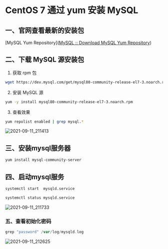 # CentOS 7 通过 yum 安装 MySQL

## 一、官网查看最新的安装包

[MySQL Yum Repository]([MySQL :: Download MySQL Yum Repository](https://dev.mysql.com/downloads/repo/yum/))

## 二、下载 MySQL 源安装包

1. 获取 rpm 包

``` bash
wget https://dev.mysql.com/get/mysql80-community-release-el7-3.noarch.rpm
```

2. 安装 MySQL 源

```bash
yum -y install mysql80-community-release-el7-3.noarch.rpm
```

3. 查看效果

```bash
yum repolist enabled | grep mysql.*
```

![2021-09-11_211413](https://img.qinweizhao.com/img/2021/09/2021-09-11_211413.png)

## 三、安装mysql服务器

``` bash
yum install mysql-community-server
```

## 四、启动mysql服务

```bash
systemctl start  mysqld.service
```

```bash
systemctl status mysqld.service
```

![2021-09-11_211733](https://img.qinweizhao.com/img/2021/09/2021-09-11_211733.png)

### 五、查看初始化密码

```gradle
grep "password" /var/log/mysqld.log
```

![2021-09-11_212625](https://img.qinweizhao.com/img/2021/09/2021-09-11_212625.png)